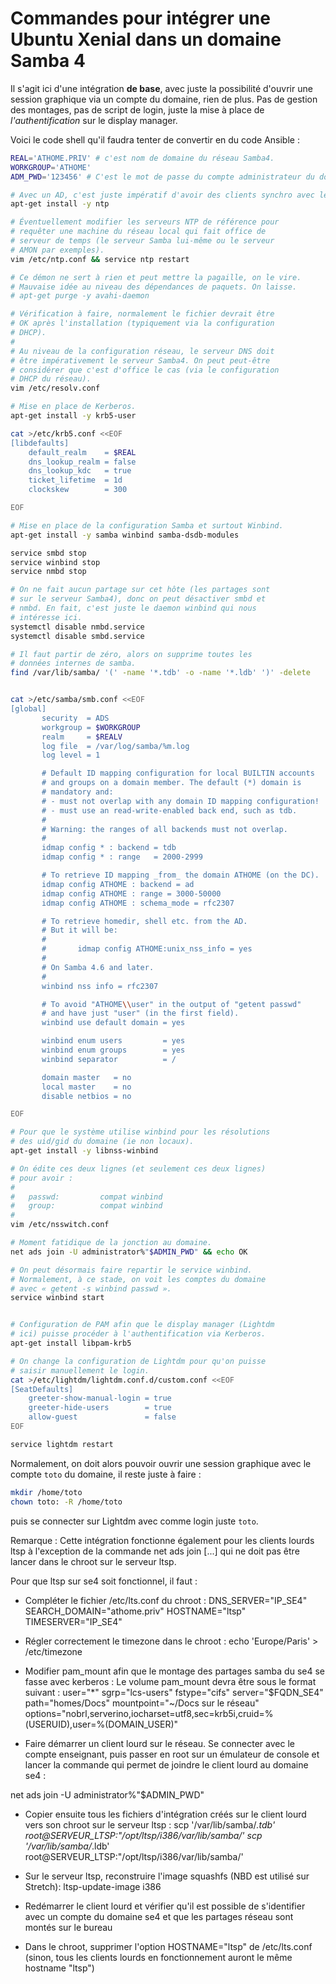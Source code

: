 # Commandes pour intégrer une Ubuntu Xenial dans un domaine Samba 4

Il s'agit ici d'une intégration **de base**, avec juste la
possibilité d'ouvrir une session graphique via un compte du
domaine, rien de plus. Pas de gestion des montages, pas de
script de login, juste la mise à place de *l'authentification*
sur le display manager.

Voici le code shell qu'il faudra tenter de convertir en du code Ansible :

```sh
REAL='ATHOME.PRIV' # c'est nom de domaine du réseau Samba4.
WORKGROUP='ATHOME'
ADM_PWD='123456' # C'est le mot de passe du compte administrateur du domaine AD.

# Avec un AD, c'est juste impératif d'avoir des clients synchro avec le serveur Samba4.
apt-get install -y ntp

# Éventuellement modifier les serveurs NTP de référence pour
# requêter une machine du réseau local qui fait office de
# serveur de temps (le serveur Samba lui-même ou le serveur
# AMON par exemples).
vim /etc/ntp.conf && service ntp restart

# Ce démon ne sert à rien et peut mettre la pagaille, on le vire.
# Mauvaise idée au niveau des dépendances de paquets. On laisse.
# apt-get purge -y avahi-daemon

# Vérification à faire, normalement le fichier devrait être
# OK après l'installation (typiquement via la configuration
# DHCP).
#
# Au niveau de la configuration réseau, le serveur DNS doit
# être impérativement le serveur Samba4. On peut peut-être
# considérer que c'est d'office le cas (via le configuration
# DHCP du réseau).
vim /etc/resolv.conf

# Mise en place de Kerberos.
apt-get install -y krb5-user

cat >/etc/krb5.conf <<EOF
[libdefaults]
    default_realm    = $REAL
    dns_lookup_realm = false
    dns_lookup_kdc   = true
    ticket_lifetime  = 1d
    clockskew        = 300

EOF

# Mise en place de la configuration Samba et surtout Winbind.
apt-get install -y samba winbind samba-dsdb-modules

service smbd stop
service winbind stop
service nmbd stop

# On ne fait aucun partage sur cet hôte (les partages sont
# sur le serveur Samba4), donc on peut désactiver smbd et
# nmbd. En fait, c'est juste le daemon winbind qui nous
# intéresse ici.
systemctl disable nmbd.service
systemctl disable smbd.service

# Il faut partir de zéro, alors on supprime toutes les
# données internes de samba.
find /var/lib/samba/ '(' -name '*.tdb' -o -name '*.ldb' ')' -delete


cat >/etc/samba/smb.conf <<EOF
[global]
       security  = ADS
       workgroup = $WORKGROUP
       realm     = $REALV
       log file  = /var/log/samba/%m.log
       log level = 1

       # Default ID mapping configuration for local BUILTIN accounts
       # and groups on a domain member. The default (*) domain is
       # mandatory and:
       # - must not overlap with any domain ID mapping configuration!
       # - must use an read-write-enabled back end, such as tdb.
       #
       # Warning: the ranges of all backends must not overlap.
       #
       idmap config * : backend = tdb
       idmap config * : range   = 2000-2999

       # To retrieve ID mapping _from_ the domain ATHOME (on the DC).
       idmap config ATHOME : backend = ad
       idmap config ATHOME : range = 3000-50000
       idmap config ATHOME : schema_mode = rfc2307

       # To retrieve homedir, shell etc. from the AD.
       # But it will be:
       #
       #       idmap config ATHOME:unix_nss_info = yes
       #
       # On Samba 4.6 and later.
       #
       winbind nss info = rfc2307

       # To avoid "ATHOME\\user" in the output of "getent passwd"
       # and have just "user" (in the first field).
       winbind use default domain = yes

       winbind enum users         = yes
       winbind enum groups        = yes
       winbind separator          = /

       domain master   = no
       local master    = no
       disable netbios = no

EOF

# Pour que le système utilise winbind pour les résolutions
# des uid/gid du domaine (ie non locaux).
apt-get install -y libnss-winbind

# On édite ces deux lignes (et seulement ces deux lignes)
# pour avoir :
#
#   passwd:         compat winbind
#   group:          compat winbind
#
vim /etc/nsswitch.conf

# Moment fatidique de la jonction au domaine.
net ads join -U administrator%"$ADMIN_PWD" && echo OK

# On peut désormais faire repartir le service winbind.
# Normalement, à ce stade, on voit les comptes du domaine
# avec « getent -s winbind passwd ».
service winbind start


# Configuration de PAM afin que le display manager (Lightdm
# ici) puisse procéder à l'authentification via Kerberos.
apt-get install libpam-krb5

# On change la configuration de Lightdm pour qu'on puisse
# saisir manuellement le login.
cat >/etc/lightdm/lightdm.conf.d/custom.conf <<EOF
[SeatDefaults]
    greeter-show-manual-login = true
    greeter-hide-users        = true
    allow-guest               = false
EOF

service lightdm restart
```

Normalement, on doit alors pouvoir ouvrir une session
graphique avec le compte `toto` du domaine, il reste juste à
faire :

```sh
mkdir /home/toto
chown toto: -R /home/toto
```

puis se connecter sur Lightdm avec comme login juste `toto`.


Remarque : 
Cette intégration fonctionne également pour les clients lourds ltsp à l'exception de la commande net ads join [...]
qui ne doit pas être lancer dans le chroot sur le serveur ltsp.

Pour que ltsp sur se4 soit fonctionnel, il faut :

* Compléter le fichier /etc/lts.conf du chroot :
DNS_SERVER="IP_SE4"
SEARCH_DOMAIN="athome.priv"
HOSTNAME="ltsp"
TIMESERVER="IP_SE4"

* Régler correctement le timezone dans le chroot :
echo 'Europe/Paris' > /etc/timezone

* Modifier pam_mount afin que le montage des partages samba du se4 se fasse avec kerberos :
Le volume pam_mount devra être sous le format suivant :
		user="*"
		sgrp="lcs-users"
        fstype="cifs"
        server="$FQDN_SE4"
        path="homes/Docs"
        mountpoint="~/Docs sur le réseau"
		options="nobrl,serverino,iocharset=utf8,sec=krb5i,cruid=%(USERUID),user=%(DOMAIN_USER)"
		
* Faire démarrer un client lourd sur le réseau. Se connecter avec le compte enseignant, puis passer en root 
sur un émulateur de console et lancer la commande qui permet de joindre le client lourd au domaine se4 :

net ads join -U administrator%"$ADMIN_PWD"

* Copier ensuite tous les fichiers d'intégration créés sur le client lourd vers son chroot sur le serveur ltsp :
scp '/var/lib/samba/*.tdb' root@SERVEUR_LTSP:"/opt/ltsp/i386/var/lib/samba/'
scp '/var/lib/samba/*.ldb' root@SERVEUR_LTSP:"/opt/ltsp/i386/var/lib/samba/'

* Sur le serveur ltsp, reconstruire l'image squashfs (NBD est utilisé sur Stretch):
ltsp-update-image i386

* Redémarrer le client lourd et vérifier qu'il est possible de s'identifier avec un compte du domaine se4 
et que les partages réseau sont montés sur le bureau

* Dans le chroot, supprimer l'option HOSTNAME="ltsp" de /etc/lts.conf (sinon, tous les clients lourds en fonctionnement auront le même hostname "ltsp")




